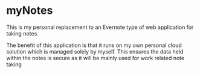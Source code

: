 myNotes
=======
This is my personal replacement to an Evernote type of web application for taking notes.

The benefit of this application is that it runs on my own personal cloud solution which is managed solely by myself.
This ensures the data held within the notes is secure as it will be mainly used for work related note taking
